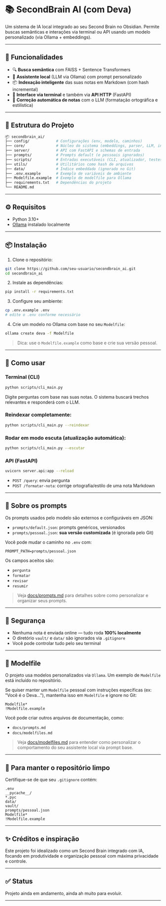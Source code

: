 # 📚 SecondBrain AI (com Deva)

Um sistema de IA local integrado ao seu Second Brain no Obsidian. Permite buscas semânticas e interações via terminal ou API usando um modelo personalizado (via Ollama + embeddings).

---

## 🚀 Funcionalidades

- 🔍 **Busca semântica** com FAISS + Sentence Transformers
- 🧠 **Assistente local** (LLM via Ollama) com prompt personalizado
- 📦 **Indexação inteligente** das suas notas em Markdown (com hash incremental)
- 💬 **Interface via terminal** e também via **API HTTP** (FastAPI)
- 📝 **Correção automática de notas** com o LLM (formatação ortográfica e estilística)

---

## 🧱 Estrutura do Projeto

```bash
📦 secondbrain_ai/
├── config/            # Configurações (env, modelo, caminhos)
├── core/              # Núcleo do sistema (embeddings, parser, LLM, indexação)
├── server/            # API com FastAPI e schemas de entrada
├── prompts/           # Prompts default (e pessoais ignorados)
├── scripts/           # Entradas executáveis (CLI, atualizador, testes)
├── utils/             # Utilitários como hash de arquivos
├── data/              # Índice embeddado (ignorado no Git)
├── .env.example       # Exemplo de variáveis de ambiente
├── Modelfile.example  # Exemplo de modelfile para Ollama
├── requirements.txt   # Dependências do projeto
└── README.md
```

---

## ⚙️ Requisitos

- Python 3.10+
- [Ollama](https://ollama.com) instalado localmente

---

## 📦 Instalação

1. Clone o repositório:

```bash
git clone https://github.com/seu-usuario/secondbrain_ai.git
cd secondbrain_ai
```

2. Instale as dependências:

```bash
pip install -r requirements.txt
```

3. Configure seu ambiente:

```bash
cp .env.example .env
# edite o .env conforme necessário
```

4. Crie um modelo no Ollama com base no seu `Modelfile`:

```bash
ollama create deva -f Modelfile
```

> Dica: use o `Modelfile.example` como base e crie sua versão pessoal.

---

## 🧪 Como usar

### Terminal (CLI)

```bash
python scripts/cli_main.py
```

Digite perguntas com base nas suas notas. O sistema buscará trechos relevantes e responderá com o LLM.

### Reindexar completamente:

```bash
python scripts/cli_main.py --reindexar
```

### Rodar em modo escuta (atualização automática):

```bash
python scripts/cli_main.py --escutar
```

### API (FastAPI)

```bash
uvicorn server.api:app --reload
```

- `POST /query`: envia pergunta
- `POST /formatar-nota`: corrige ortografia/estilo de uma nota Markdown

---

## 🧠 Sobre os prompts

Os prompts usados pelo modelo são externos e configuráveis em JSON:

- `prompts/default.json`: prompts genéricos, versionados
- `prompts/pessoal.json`: **sua versão customizada** (é ignorada pelo Git)

Você pode mudar o caminho no `.env` com:

```env
PROMPT_PATH=prompts/pessoal.json
```

Os campos aceitos são:

- `pergunta`
- `formatar`
- `revisar`
- `resumir`

> Veja [docs/prompts.md](docs/prompts.md) para detalhes sobre como personalizar e organizar seus prompts.

---

## 🔐 Segurança

- Nenhuma nota é enviada online — tudo roda **100% localmente**
- O diretório `vault/` e `data/` são ignorados via `.gitignore`
- Você pode controlar tudo pelo seu terminal

---

## 🧩 Modelfile

O projeto usa modelos personalizados via `Ollama`. Um exemplo de `Modelfile` está incluído no repositório.

Se quiser manter um `Modelfile` pessoal com instruções específicas (ex: "Você é o Deva..."), mantenha isso em `Modelfile` e ignore no Git:

```
Modelfile*
!Modelfile.example
```

Você pode criar outros arquivos de documentação, como:

- `docs/prompts.md`
- `docs/modelfiles.md`

> Veja [docs/modelfiles.md](docs/modelfiles.md) para entender como personalizar o comportamento do seu assistente local via prompt base.

---

## 🧹 Para manter o repositório limpo

Certifique-se de que seu `.gitignore` contém:

```gitignore
.env
__pycache__/
*.pyc
data/
vault/
prompts/pessoal.json
Modelfile*
!Modelfile.example
```

---

## ✨ Créditos e inspiração

Este projeto foi idealizado como um Second Brain integrado com IA, focando em produtividade e organização pessoal com máxima privacidade e controle.

---

## ✅ Status

Projeto ainda em andamento, ainda ah muito para evoluir.

---

